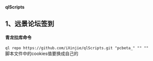 #### qlScripts
## 1、远景论坛签到
#### 青龙拉库命令
`ql repo https://github.com/iXinjie/qlScripts.git "pcbeta_" "" ""`  
脚本文件中的cookies值要换成自己的
